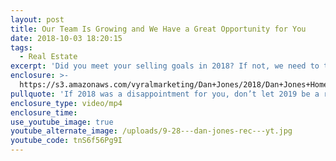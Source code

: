 ```yaml
---
layout: post
title: Our Team Is Growing and We Have a Great Opportunity for You
date: 2018-10-03 18:20:15
tags:
  - Real Estate
excerpt: 'Did you meet your selling goals in 2018? If not, we need to talk.'
enclosure: >-
  https://s3.amazonaws.com/vyralmarketing/Dan+Jones/2018/Dan+Jones+Home+Selling+Team-+Agents-+2019+Could+Be+Your+Best+Year+Yet.mp4
pullquote: 'If 2018 was a disappointment for you, don’t let 2019 be a repeat experience.'
enclosure_type: video/mp4
enclosure_time:
use_youtube_image: true
youtube_alternate_image: /uploads/9-28---dan-jones-rec---yt.jpg
youtube_code: tnS6f56Pg9I
---
```


